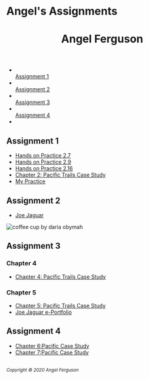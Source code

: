 # Angel's Assignments

<!DOCTYPE html>
<html lang="en">

<head>
<link rel="icon" href="marker.gif" type="image/icon">
<title>
Angel Assignment Sheet
</title>

<meta charset="utf-8">
<link rel="stylesheet" href="assignsheet4.css">
</head>


<body>
<div id="wrapper">

<header>
<h1 id="h1">Angel Ferguson
</h1>
</header>
<nav id="section">
<ul>
<li id="first"><br><a href="#a1">Assignment 1</a></li>
<li class="nav"><br><a href="#a2">Assignment 2</a> </li>
<li class="nav"><br><a href="#a3">Assignment 3</a></li>
<li class="nav"><br><a href="#a4">Assignment 4</a></li>
<li class="nav"><br></li>
</ul>
</nav>

<main>
<div>
<h2 id="a1">Assignment 1</h2>

<ul>

<li><a href="assign1/ul.html">Hands on Practice 2.7
</a>
</li>

<li><a href="assign1/design.html">Hands on Practice 2.9
</a>
</li>

<li><a href="assign1/mypractice/index.html">Hands on Practice 2.16
</a>
</li>


<li><a href="assign1/pacific/index.html">Chapter 2: Pacific Trails Case Study
</a></li>

<li><a href="assign1/mypractice/index.html">My Practice</a></li>
</ul>


<h2 id="a2">
Assignment 2</h2>
<ul>
<li><a href="joejaguar.pdf"> Joe Jaguar</a></li>
</ul>


<img id="cup" src="pexels-daria-obymaha-1684151.jpg" alt="coffee cup by daria obymah"><a href="https://www.pexels.com/@dariaobymaha"></a>




<h2 id="a3">Assignment 3</h2>
<h3>Chapter 4</h3><ul>
<li><a href="ch4pacific/index.html">Chapter 4: Pacific Trails Case Study
</a></ul>
<h3>Chapter 5</h3>
<ul>
<li><a href="ch5pacific/index.html">Chapter 5: Pacific Trails Case Study</a></li>
<li><a href="eport/index.html">Joe Jaguar e-Portfolio</a></li>
</ul>

<h2 id="a4">Assignment 4</h2>
<ul>
<li><a href="ch6pacific/index.html">Chapter 6:Pacific Case Study</a></li>
<li><a href="ch7pacific/index.html">Chapter 7:Pacific Case Study</a></li>
</ul>
</div>
<br>




</main>
<footer><small><i>
Copyright &copy; 2020 Angel Ferguson
</i></small></footer>
</div>
</body>
</html>
